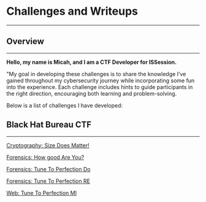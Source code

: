 # Challenges and Writeups
---
## Overview
---
**Hello, my name is Micah, and I am a CTF Developer for ISSession.**

"My goal in developing these challenges is to share the knowledge I’ve gained throughout my cybersecurity journey while incorporating some fun into the experience. Each challenge includes hints to guide participants in the right direction, encouraging both learning and problem-solving.

Below is a list of challenges I have developed:

## Black Hat Bureau CTF
---
[Cryptography: Size Does Matter!](/HowGoodAreYou/)

[Forensics: How good Are You?](/SizeDoesMatter/)

[Forensics: Tune To Perfection Do](/TuneToPerfectionDO/)

[Forensics: Tune To Perfection RE](/TuneToPerfectionRE/)

[Web: Tune To Perfection MI](/TuneToPerfectionMI/)